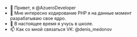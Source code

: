 - 👋 Привет, я @AzueroDeveloper
- 👀 Мне интересно кодирование PHP я на данные момент разрабатываю свое ядро.
- 🌱 В настоящее время я учусь в школе.
- 📫 Как со мной связаться VK: @denis_medonov
